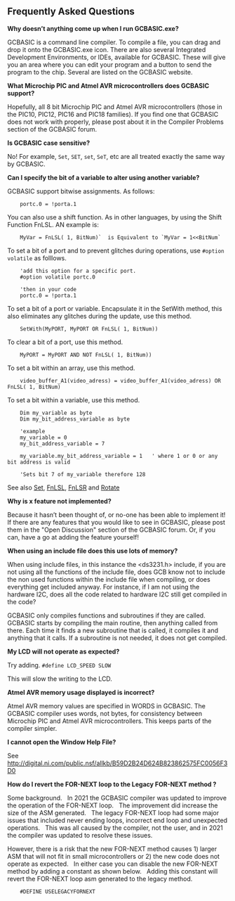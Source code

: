 <div class="section">

<div class="titlepage">

<div>

<div>

<span id="_frequently_asked_questions"></span>Frequently Asked Questions
------------------------------------------------------------------------

</div>

</div>

</div>

<span class="strong">**Why doesn’t anything come up when I run
GCBASIC.exe?**</span>

GCBASIC is a command line compiler. To compile a file, you can drag and
drop it onto the GCBASIC.exe icon. There are also several Integrated
Development Environments, or IDEs, available for GCBASIC. These will
give you an area where you can edit your program and a button to send
the program to the chip. Several are listed on the GCBASIC website.  
  
<span class="strong">**What Microchip PIC and Atmel AVR microcontrollers
does GCBASIC support?**</span>

Hopefully, all 8 bit Microchip PIC and Atmel AVR microcontrollers (those
in the PIC10, PIC12, PIC16 and PIC18 families). If you find one that
GCBASIC does not work with properly, please post about it in the
Compiler Problems section of the GCBASIC forum.  
  
<span class="strong">**Is GCBASIC case sensitive?**</span>

No! For example, `Set`, `SET`, `set`, `SeT`, etc are all treated exactly
the same way by GCBASIC.  
  
<span class="strong">**Can I specify the bit of a variable to alter
using another variable?**</span>

GCBASIC support bitwise assignments. As follows:

``` screen
    portc.0 = !porta.1
```

You can also use a shift function. As in other languages, by using the
Shift Function FnLSL. AN example is:

``` screen
    MyVar = FnLSL( 1, BitNum)`  is Equivalent to `MyVar = 1<<BitNum`
```

To set a bit of a port and to prevent glitches during operations, use
`#option volatile` as folllows.

``` screen
    'add this option for a specific port.
    #option volatile portc.0

    'then in your code
    portc.0 = !porta.1
```

To set a bit of a port or variable. Encapsulate it in the SetWith
method, this also eliminates any glitches during the update, use this
method.

``` screen
    SetWith(MyPORT, MyPORT OR FnLSL( 1, BitNum))
```

To clear a bit of a port, use this method.

``` screen
    MyPORT = MyPORT AND NOT FnLSL( 1, BitNum))
```

To set a bit within an array, use this method.

``` screen
    video_buffer_A1(video_adress) = video_buffer_A1(video_adress) OR FnLSL( 1, BitNum)
```

To set a bit within a variable, use this method.

``` screen
    Dim my_variable as byte
    Dim my_bit_address_variable as byte

    'example
    my_variable = 0
    my_bit_address_variable = 7

    my_variable.my_bit_address_variable = 1   ' where 1 or 0 or any bit address is valid

    'Sets bit 7 of my_variable therefore 128
```

See also <a href="_set.html" class="link" title="Set">Set</a>,
<a href="_fnlsl.html" class="link" title="FnLSL">FnLSL</a>,
<a href="_fnlsr.html" class="link" title="FnLSR">FnLSR</a> and
<a href="_rotate.html" class="link" title="Rotate">Rotate</a>  
  
<span class="strong">**Why is x feature not implemented?**</span>

Because it hasn’t been thought of, or no-one has been able to implement
it! If there are any features that you would like to see in GCBASIC,
please post them in the "Open Discussion" section of the GCBASIC forum.
Or, if you can, have a go at adding the feature yourself!  
  
<span class="strong">**When using an include file does this use lots of
memory?**</span>

When using include files, in this instance the &lt;ds3231.h&gt; include,
if you are not using all the functions of the include file, does GCB
know not to include the non used functions within the include file when
compiling, or does everything get included anyway. For instance, if I am
not using the hardware I2C, does all the code related to hardware I2C
still get compiled in the code?  

GCBASIC only compiles functions and subroutines if they are called.
GCBASIC starts by compiling the main routine, then anything called from
there. Each time it finds a new subroutine that is called, it compiles
it and anything that it calls. If a subroutine is not needed, it does
not get compiled.  
  
<span class="strong">**My LCD will not operate as expected?**</span>

Try adding. `#define LCD_SPEED SLOW`

This will slow the writing to the LCD.  
  
<span class="strong">**Atmel AVR memory usage displayed is
incorrect?**</span>

Atmel AVR memory values are specified in WORDS in GCBASIC. The GCBASIC
compiler uses words, not bytes, for consistency between Microchip PIC
and Atmel AVR microcontrollers. This keeps parts of the compiler
simpler.  
  
<span class="strong">**I cannot open the Window Help File?**</span>

See
<http://digital.ni.com/public.nsf/allkb/B59D2B24D624B823862575FC0056F3D0>  
  
<span class="strong">**How do I revert the FOR-NEXT loop to the Legacy
FOR-NEXT method ?**</span>

Some background.   In 2021 the GCBASIC compiler was updated to improve
the operation of the FOR-NEXT loop.   The improvement did increase the
size of the ASM generated.   The legacy FOR-NEXT loop had some major
issues that included never ending loops, incorrect end loop and
unexpected operations.   This was all caused by the compiler, not the
user, and in 2021 the compiler was updated to resolve these issues.  

However, there is a risk that the new FOR-NEXT method causes 1) larger
ASM that will not fit in small microcontrollers or 2) the new code does
not operate as expected.   In either case you can disable the new
FOR-NEXT method by adding a constant as shown below.   Adding this
constant will revert the FOR-NEXT loop asm generated to the legacy
method.  

``` screen
    #DEFINE USELEGACYFORNEXT
```

  
  

</div>
